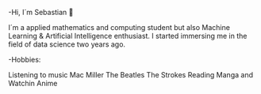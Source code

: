 -Hi,  I´m Sebastian 😬

I´m a applied mathematics and computing student but also Machine Learning & Artificial Intelligence enthusiast.
I started immersing me in the field of data science two years ago. 

-Hobbies:




Listening to music
	Mac Miller
	The Beatles
	The Strokes
Reading Manga and Watchin Anime


